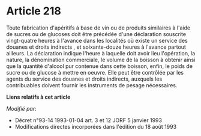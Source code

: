 # Article 218

Toute fabrication d'apéritifs à base de vin ou de produits similaires à l'aide de sucres ou de glucoses doit être précédée
d'une déclaration souscrite vingt-quatre heures à l'avance dans les localités où existe un service des douanes et droits
indirects , et soixante-douze heures à l'avance partout ailleurs. La déclaration indique l'heure à laquelle doit avoir lieu
l'opération, la nature, la dénomination commerciale, le volume de la boisson à obtenir ainsi que la quantité d'alcool pur
contenue dans cette boisson, enfin, le poids de sucre ou de glucose à mettre en oeuvre. Elle peut être contrôlée par les
agents du service des douanes et droits indirects, auxquels les contribuables doivent fournir les instruments de pesage
nécessaires.

**Liens relatifs à cet article**

_Modifié par_:

  - Décret n°93-14 1993-01-04 art. 3 et 12 JORF 5 janvier 1993
  - Modifications directes incorporées dans l'édition du 18 août 1993
